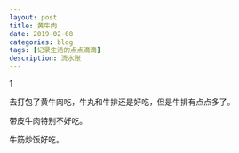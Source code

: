 ```yaml
---
layout: post
title: 黄牛肉
date: 2019-02-08
categories: blog
tags: [记录生活的点点滴滴]
description: 流水账
---
```


1 

去打包了黄牛肉吃，牛丸和牛排还是好吃，但是牛排有点点多了。

带皮牛肉特别不好吃。

牛筋炒饭好吃。
















